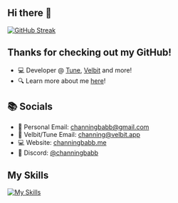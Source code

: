 ## Hi there 👋

[![GitHub Streak](https://streak-stats.demolab.com?user=channingbabb&theme=dark&hide_border=true&border_radius=20)](https://git.io/streak-stats)

## Thanks for checking out my GitHub!

- 💻 Developer @ [Tune](https://velbit.app/tune), [Velbit](https://velbit.app) and more!
- 🔍 Learn more about me [here](https://channingbabb.me)!

## 📚 Socials

- 📧 Personal Email: [channingbabb@gmail.com](mailto:channingbabb@gmail.com)
- 📧 Velbit/Tune Email: [channing@velbit.app](mailto:channing@velbit.app)
- 💻 Website: [channingbabb.me](https://channingbabb.me)
- 📱 Discord: [@channingbabb](https://discord.com/users/241937595133722635)

## My Skills

<p align="center">
  
[![My Skills](https://skillicons.dev/icons?i=rust,java,kotlin,ts,tailwind,idea,webstorm,pycharm,docker,cloudflare,css,js,html,react,vue,git,github,gitlab,maven,graphql,linux,ubuntu,nextjs,py,react,regex,php,mysql,mongodb,nginx,r,redux,azure,aws)](https://skillicons.dev)

</p>
